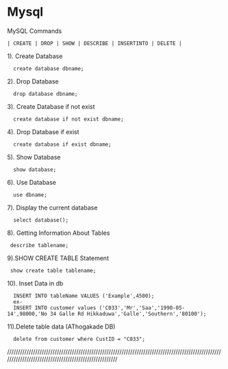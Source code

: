# Mysql
MySQL Commands

    | CREATE | DROP | SHOW | DESCRIBE | INSERTINTO | DELETE |

  1). Create Database
      
      create database dbname;

  2). Drop Database
      
      drop database dbname;
      
  3). Create Database if not exist
      
      create database if not exist dbname;
      
  4). Drop Database if exist
      
      create database if exist dbname;
      
  5). Show Database
      
      show database;
      
  6). Use Database
      
      use dbname;
      
  7). Display the current database
      
      select database();
      
  8). Getting Information About Tables
      
     describe tablename;
     
  9).SHOW CREATE TABLE Statement 
  
     show create table tablename;
     
  10). Inset Data in db
    
      INSERT INTO tableName VALUES ('Example',4500);
      ex-
      INSERT INTO customer values ('C033','Mr','Saa','1990-05-14',98000,'No 34 Galle Rd Hikkaduwa','Galle','Southern','80100');
      
  11).Delete table data (AThogakade DB)
  
      delete from customer where CustID = "C033"; 
     
//////////////////////////////////////////////////////////////////////////////////////////////////////////////////////////////////////////////////////
